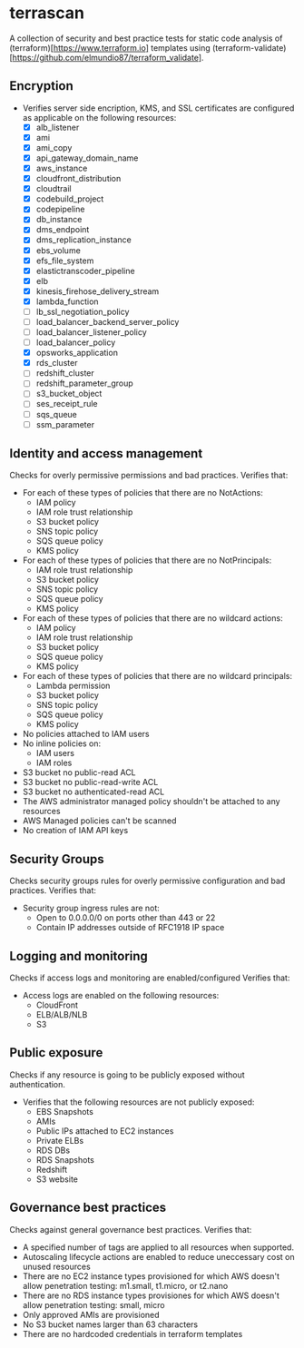 terrascan
==========
A collection of security and best practice tests for static code analysis of (terraform)[https://www.terraform.io] templates using (terraform-validate)[https://github.com/elmundio87/terraform_validate].

Encryption
----------
- Verifies server side encription, KMS, and SSL certificates are configured as applicable on the following resources:
    - [x] alb_listener
    - [x] ami
    - [x] ami_copy
    - [x] api_gateway_domain_name
    - [x] aws_instance
    - [x] cloudfront_distribution
    - [x] cloudtrail
    - [x] codebuild_project
    - [x] codepipeline
    - [x] db_instance
    - [x] dms_endpoint
    - [x] dms_replication_instance
    - [x] ebs_volume
    - [x] efs_file_system
    - [x] elastictranscoder_pipeline
    - [x] elb
    - [x] kinesis_firehose_delivery_stream
    - [x] lambda_function
    - [ ] lb_ssl_negotiation_policy
    - [ ] load_balancer_backend_server_policy
    - [ ] load_balancer_listener_policy
    - [ ] load_balancer_policy
    - [x] opsworks_application
    - [x] rds_cluster
    - [ ] redshift_cluster
    - [ ] redshift_parameter_group
    - [ ] s3_bucket_object
    - [ ] ses_receipt_rule
    - [ ] sqs_queue
    - [ ] ssm_parameter

Identity and access management
------------------------------
Checks for overly permissive permissions and bad practices.
Verifies that:
- For each of these types of policies that there are no NotActions:
    - IAM policy
    - IAM role trust relationship
    - S3 bucket policy
    - SNS topic policy
    - SQS queue policy
    - KMS policy
- For each of these types of policies that there are no NotPrincipals:
    - IAM role trust relationship
    - S3 bucket policy
    - SNS topic policy
    - SQS queue policy
    - KMS policy
- For each of these types of policies that there are no wildcard actions:
    - IAM policy
    - IAM role trust relationship
    - S3 bucket policy
    - SQS queue policy
    - KMS policy
- For each of these types of policies that there are no wildcard principals:
    - Lambda permission
    - S3 bucket policy
    - SNS topic policy
    - SQS queue policy
    - KMS policy
- No policies attached to IAM users
- No inline policies on:
    - IAM users
    - IAM roles
- S3 bucket no public-read ACL
- S3 bucket no public-read-write ACL
- S3 bucket no authenticated-read ACL
- The AWS administrator managed policy shouldn't be attached to any resources
- AWS Managed policies can't be scanned
- No creation of IAM API keys


Security Groups
---------------
Checks security groups rules for overly permissive configuration and bad practices.
Verifies that:
- Security group ingress rules are not:
     - Open to 0.0.0.0/0 on ports other than 443 or 22
     - Contain IP addresses outside of RFC1918 IP space


Logging and monitoring
----------------------
Checks if access logs and monitoring are enabled/configured
Verifies that:
- Access logs are enabled on the following resources:
    - CloudFront
    - ELB/ALB/NLB
    - S3

Public exposure
---------------
Checks if any resource is going to be publicly exposed without authentication.
- Verifies that the following resources are not publicly exposed:
    - EBS Snapshots
    - AMIs
    - Public IPs attached to EC2 instances
    - Private ELBs
    - RDS DBs
    - RDS Snapshots
    - Redshift
    - S3 website

Governance best practices
-------------------------
Checks against general governance best practices.
Verifies that:
- A specified number of tags are applied to all resources when supported.
- Autoscaling lifecycle actions are enabled to reduce uneccessary cost on unused resources
- There are no EC2 instance types provisioned for which AWS doesn't allow penetration testing: m1.small, t1.micro, or t2.nano
- There are no RDS instance types provisiones for which AWS doesn't allow penetration testing: small, micro
- Only approved AMIs are provisioned
- No S3 bucket names larger than 63 characters
- There are no hardcoded credentials in terraform templates
